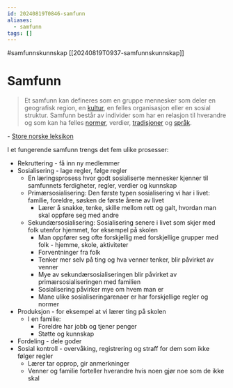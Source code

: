 ```yaml
---
id: 20240819T0846-samfunn
aliases:
  - samfunn
tags: []
---
```


#samfunnskunnskap [[20240819T0937-samfunnskunnskap]]

# Samfunn

> Et samfunn kan defineres som en gruppe mennesker som deler en geografisk region, en [kultur](https://snl.no/kultur), en felles organisasjon eller en sosial struktur. Samfunn består av individer som har en relasjon til hverandre og som kan ha felles [normer](https://snl.no/norm), verdier, [tradisjoner](https://snl.no/tradisjon) og [språk](https://snl.no/spr%C3%A5k).

\- [Store norske leksikon](https://snl.no/samfunn)

I et fungerende samfunn trengs det fem ulike prosesser:

- Rekruttering - få inn ny medlemmer
- Sosialisering - lage regler, følge regler
  - En læringsprosess hvor godt sosialiserte mennesker kjenner til samfunnets ferdigheter, regler, verdier og kunnskap
  - Primærsosialisering: Den første typen sosialisering vi har i livet: familie, foreldre, søsken de første årene av livet
    - Lærer å snakke, tenke, skille mellom rett og galt, hvordan man skal oppføre seg med andre
  - Sekundærsosialisering: Sosialisering senere i livet som skjer med folk utenfor hjemmet, for eksempel på skolen
    - Man oppfører seg ofte forskjellig med forskjellige grupper med folk - hjemme, skole, aktiviteter
    - Forventninger fra folk
    - Tenker mer selv på ting og hva venner tenker, blir påvirket av venner
    - Mye av sekundærsosialiseringen blir påvirket av primærsosialiseringen med familien
    - Sosialisering påvirker mye om hvem man er
    - Mane ulike sosialiseringarenaer er har forskjellige regler og normer
- Produksjon - for eksempel at vi lærer ting på skolen
  - I en familie:
    - Foreldre har jobb og tjener penger
    - Støtte og kunnskap
- Fordeling - dele goder
- Sosial kontroll - overvåking, registrering og straff for dem som ikke følger regler
  - Lærer tar opprop, gir anmerkninger
  - Venner og familie forteller hverandre hvis noen gjør noe som de ikke skal
